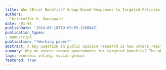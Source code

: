 ```yaml
---
title: Who (Else) Benefits? Group-Based Responses to Targeted Policies
authors:
- Christoffer H. Dausgaard
date: -01-01
publishDate: '2024-05-18T19:09:55.126684Z'
publication_types:
- manuscript
publication: "*Working paper*"
abstract: A key question in public opinion research is how voters react to policies that benefit them materially. The challenge of estimating the causal effect of personal benefit on especially incumbent support has inspired a dearth of research over the past decade. Yet, we know little about the psychological underpinnings of this behavior although existing studies commonly attribute it to pocketbook voting. In this paper, I challenge this assumption and argue that existing studies have conflated voters acting on their personal benefit with voters acting on benefits to their in-groups. As a result, the importance of pocketbook motives has been overestimated. To resolve this, I decompose the effect of a targeted policy into a pocketbook and a group-targeting component in a replicated, pre-registered experiment on Danish and American voters. Across all three experiments I consistently find that voters' responses to material benefits are shaped more by in-group targeting than pocketbook gains. In a supplemental observational analysis, I find that recipients of a targeted policy are likely to infer that their group is targeted, which can explain what looks like a pocketbook effect. Importantly, however, the effects of targeting vary by group and are only positive for groups associated with strong social identities. These findings have implications for the electoral dynamics of targeted policies as well as the understanding of pocketbook behavior more broadly.
summary: Why do voters reward governments for targeted benefits? The obvious explanation is pocketbook motivations, i.e. the tendency to hold incumbents accountable for personal welfare changes. But in most cases, this behavior is equally consistent with a group-based response, i.e. voters rewarding the government for targeting their in-group. I test and find support for this alternative explanation in three survey experiments in Denmark and the US, suggesting that the effect is highly heterogeneous depending on group identity strength. 
tags: economic voting, social groups
featured: true
---
```

